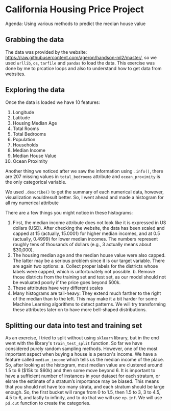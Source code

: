 # California Housing Price Project
Agenda: Using various methods to predict the median house value

## Grabbing the data
The data was provided by the website: https://raw.githubusercontent.com/ageron/handson-ml2/master/, so we used `urllib`, `os`, `tarfile` and `pandas` to load the data. This exercise was done by me to prcatice loops and also to understand how to get data from websites.

## Exploring the data
Once the data is loaded we have 10 features: 
1. Longitude
2. Latitude
3. Housing Median Age
4. Total Rooms
5. Total Bedrooms
6. Population
7. Households
8. Median Income
9. Median House Value
10. Ocean Proximity

Another thing we noticed after we saw the information using `.info()`, there are 207 missing values in `total_bedrooms` attribute and `ocean_proximity` is the only categorical variable.

We used `.describe()` to get the summary of each numerical data, however, visualization wouldresult better. So, I went ahead and made a histogram for all my numerical attribute

There are a few things you might notice in these histograms:
1. First, the median income attribute does not look like it is expressed in US dollars (USD). After checking the website, the data has been scaled and capped at 15 (actually, 15.0001) for higher median incomes, and at 0.5 (actually, 0.4999) for lower median incomes. The numbers represent roughly tens of thousands of dollars (e.g., 3 actually means about $30,000).
2. The housing median age and the median house value were also capped. The latter may be a serious problem since it is our target variable. There are again two options:
  a. Collect proper labels for the districts whose labels were capped, which is unfortunately not possible.
  b. Remove those districts from the training set and test set, as our model should not be evaluated poorly if the price goes beyond 500k.
3. These attributes have very different scales
4. Many histograms are tail-heavy: They extend much farther to the right of the median than to the left. This may make it a bit harder for some Machine Learning algorithms to detect patterns. We will try transforming these attributes later on to have more bell-shaped distributions.

## Splitting our data into test and training set
As an exercise, I tried to split without using `sklearn` library, but in the end went with the library's `train_test_split` function. So far we have considered purely random sampling methods. However, one of the most important aspect when buying a house is a person's income. We have a feature called `median_income` which tells us the median income of the place. So, after looking at the histogram, most median value are clustered around 1.5 to 6 ($15k to $60k) and then some move beyond 6. It is important to have a sufficient number of instances in your dataset for each stratum, or elsrse the estimate of a stratum’s importance may be biased. This means that you should not have too many strata, and each stratum should be large enough. So, the first bucket will range from 0 to 1.5, then 1.5 to 3, 3 to 4.5, 4.5 to 6, and lastly to infinity, and to do that we will use `np.inf`. We will use `pd.cut` function to create the categories.

